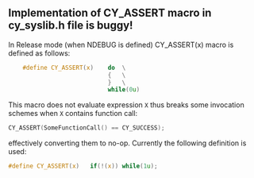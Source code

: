 ## Implementation of CY_ASSERT macro in cy_syslib.h file is buggy!
In Release mode (when NDEBUG is defined) CY_ASSERT(x) macro is defined 
as follows:
```c
    #define CY_ASSERT(x)    do  \
                            {   \
                            }   \
                            while(0u)
```
This macro does not evaluate expression `X` thus breaks some invocation schemes when `X` contains function call:
```c
CY_ASSERT(SomeFunctionCall() == CY_SUCCESS);
```
effectively converting them to no-op. Currently the following definition is used:
```c
#define CY_ASSERT(x)   if(!(x)) while(1u);
```
